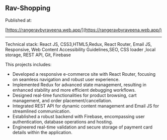 ## Rav-Shopping


Published at:

[https://rangeravbyraveena.web.app/](https://rangeravbyraveena.web.app/)

---
Technical stack: React JS, CSS3,HTML5,Redux, React Router, Email JS, Responsive, Web Content Accessibility Guidelines,SEO, CSS loader ,local storage,   REST API, Git,  Firebase


This projects includes:

- Developed a responsive e-commerce site with React Router, focusing on seamless navigation and robust user experience.
- Implemented Redux for advanced state management, resulting in enhanced stability and more efficient debugging workflows.
- Designed real-time functionalities for product browsing, cart management, and order placement/cancellation.
- Integrated REST API for dynamic content management and Email JS for streamlined communication.
- Established a robust backend with Firebase, encompassing user authentication, database operations and hosting.
- Engineered real-time validation and secure storage of payment card details within the application.


